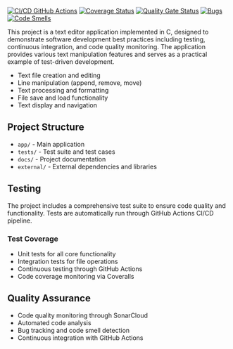 [![CI/CD GitHub Actions](https://github.com/DaniloPeter/Lab2/actions/workflows/main.yml/badge.svg)](https://github.com/DaniloPeter/Lab2/actions/workflows/main.yml)
[![Coverage Status](https://coveralls.io/repos/github/DaniloPeter/Lab2/badge.svg?branch=main)](https://coveralls.io/github/DaniloPeter/Lab2?branch=main)
[![Quality Gate Status](https://sonarcloud.io/api/project_badges/measure?project=DaniloPeter_Lab2&metric=alert_status)](https://sonarcloud.io/summary/new_code?id=DaniloPeter_Lab2)
[![Bugs](https://sonarcloud.io/api/project_badges/measure?project=DaniloPeter_Lab2&metric=bugs)](https://sonarcloud.io/summary/new_code?id=DaniloPeter_Lab2)
[![Code Smells](https://sonarcloud.io/api/project_badges/measure?project=DaniloPeter_Lab2&metric=code_smells)](https://sonarcloud.io/summary/new_code?id=DaniloPeter_Lab2)

This project is a text editor application implemented in C, designed to demonstrate software development best practices including testing, continuous integration, and code quality monitoring. The application provides various text manipulation features and serves as a practical example of test-driven development.

- Text file creation and editing
- Line manipulation (append, remove, move)
- Text processing and formatting
- File save and load functionality
- Text display and navigation

## Project Structure

- `app/` - Main application
- `tests/` - Test suite and test cases
- `docs/` - Project documentation
- `external/` - External dependencies and libraries

## Testing

The project includes a comprehensive test suite to ensure code quality and functionality. Tests are automatically run through GitHub Actions CI/CD pipeline.

### Test Coverage

- Unit tests for all core functionality
- Integration tests for file operations
- Continuous testing through GitHub Actions
- Code coverage monitoring via Coveralls

## Quality Assurance

- Code quality monitoring through SonarCloud
- Automated code analysis
- Bug tracking and code smell detection
- Continuous integration with GitHub Actions
